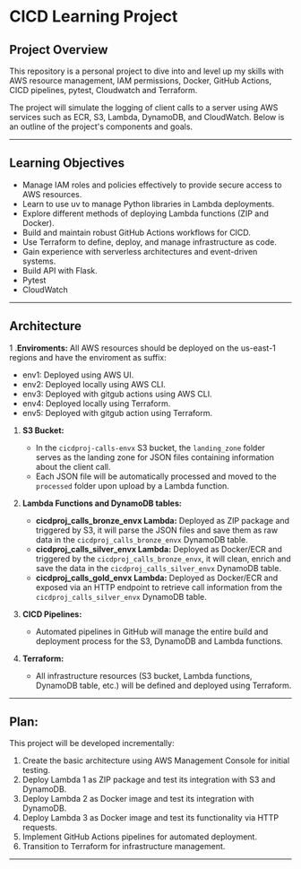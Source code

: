 # **CICD Learning Project**

## **Project Overview**

This repository is a personal project to dive into and level up my skills with AWS resource management, IAM permissions, Docker, GitHub Actions, CICD pipelines, pytest, Cloudwatch and Terraform.

The project will simulate the logging of client calls to a server using AWS services such as ECR, S3, Lambda, DynamoDB, and CloudWatch. Below is an outline of the project's components and goals.

---

## **Learning Objectives**
- Manage IAM roles and policies effectively to provide secure access to AWS resources.
- Learn to use uv to manage Python libraries in Lambda deployments.
- Explore different methods of deploying Lambda functions (ZIP and Docker).
- Build and maintain robust GitHub Actions workflows for CICD.
- Use Terraform to define, deploy, and manage infrastructure as code.
- Gain experience with serverless architectures and event-driven systems.
- Build API with Flask.
- Pytest
- CloudWatch

---

## **Architecture**

1 .**Enviroments:** All AWS resources should be deployed on the us-east-1 regions and have the enviroment as suffix:
   - env1: Deployed using AWS UI.
   - env2: Deployed locally using AWS CLI.
   - env3: Deployed with gitgub actions using AWS CLI.
   - env4: Deployed locally using Terraform.
   - env5: Deployed with gitgub action using Terraform.
   
1. **S3 Bucket:**
   - In the `cicdproj-calls-envx` S3 bucket, the `landing_zone` folder serves as the landing zone for JSON files containing information about the client call.
   - Each JSON file will be automatically processed and moved to the `processed` folder upon upload by a Lambda function.

2. **Lambda Functions and DynamoDB tables:**
   - **cicdproj_calls_bronze_envx Lambda:** Deployed as ZIP package and triggered by S3, it will parse the JSON files and save them as raw data in the `cicdproj_calls_bronze_envx` DynamoDB table.
   - **cicdproj_calls_silver_envx Lambda:** Deployed as Docker/ECR and triggered by the `cicdproj_calls_bronze_envx`, it will clean, enrich and save the data in the `cicdproj_calls_silver_envx` DynamoDB table.
   - **cicdproj_calls_gold_envx Lambda:** Deployed as Docker/ECR and exposed via an HTTP endpoint to retrieve call information from the `cicdproj_calls_silver_envx` DynamoDB table.

3. **CICD Pipelines:**
   - Automated pipelines in GitHub will manage the entire build and deployment process for the S3, DynamoDB and Lambda functions.

5. **Terraform:**
   - All infrastructure resources (S3 bucket, Lambda functions, DynamoDB table, etc.) will be defined and deployed using Terraform.

---

## **Plan:**
This project will be developed incrementally:
1. Create the basic architecture using AWS Management Console for initial testing.
2. Deploy Lambda 1 as ZIP package and test its integration with S3 and DynamoDB.
2. Deploy Lambda 2 as Docker image and test its integration with DynamoDB.
3. Deploy Lambda 3 as Docker image and test its functionality via HTTP requests.
4. Implement GitHub Actions pipelines for automated deployment.
5. Transition to Terraform for infrastructure management.

---

